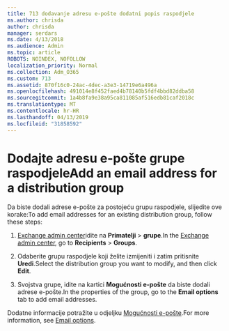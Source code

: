 ```yaml
---
title: 713 dodavanje adresu e-pošte dodatni popis raspodjele
ms.author: chrisda
author: chrisda
manager: serdars
ms.date: 4/13/2018
ms.audience: Admin
ms.topic: article
ROBOTS: NOINDEX, NOFOLLOW
localization_priority: Normal
ms.collection: Adm_O365
ms.custom: 713
ms.assetid: 870f16c0-24ac-4dec-a3e3-14719e6a496a
ms.openlocfilehash: 491014e8f452faed4b78140b5fdf4bbd82ddba58
ms.sourcegitcommit: 1a4b8fa9e38a95ca811085af516edb81caf2018c
ms.translationtype: MT
ms.contentlocale: hr-HR
ms.lasthandoff: 04/13/2019
ms.locfileid: "31858592"
---
```

# <a name="add-an-email-address-for-a-distribution-group"></a><span data-ttu-id="862a1-102">Dodajte adresu e-pošte grupe raspodjele</span><span class="sxs-lookup"><span data-stu-id="862a1-102">Add an email address for a distribution group</span></span>

<span data-ttu-id="862a1-103">Da biste dodali adrese e-pošte za postojeću grupu raspodjele, slijedite ove korake:</span><span class="sxs-lookup"><span data-stu-id="862a1-103">To add email addresses for an existing distribution group, follow these steps:</span></span>

1. <span data-ttu-id="862a1-104">[Exchange admin center](https://outlook.office365.com/ecp/)idite na **Primatelji** \> **grupe**.</span><span class="sxs-lookup"><span data-stu-id="862a1-104">In the [Exchange admin center](https://outlook.office365.com/ecp/), go to **Recipients** \> **Groups**.</span></span>

2. <span data-ttu-id="862a1-105">Odaberite grupu raspodjele koji želite izmijeniti i zatim pritisnite **Uredi**.</span><span class="sxs-lookup"><span data-stu-id="862a1-105">Select the distribution group you want to modify, and then click **Edit**.</span></span>

3. <span data-ttu-id="862a1-106">Svojstva grupe, idite na kartici **Mogućnosti e-pošte** da biste dodali adrese e-pošte.</span><span class="sxs-lookup"><span data-stu-id="862a1-106">In the properties of the group, go to the **Email options** tab to add email addresses.</span></span> 

<span data-ttu-id="862a1-107">Dodatne informacije potražite u odjeljku [Mogućnosti e-pošte](https://technet.microsoft.com/library/bb124513.aspx#emailoptions).</span><span class="sxs-lookup"><span data-stu-id="862a1-107">For more information, see [Email options](https://technet.microsoft.com/library/bb124513.aspx#emailoptions).</span></span>
